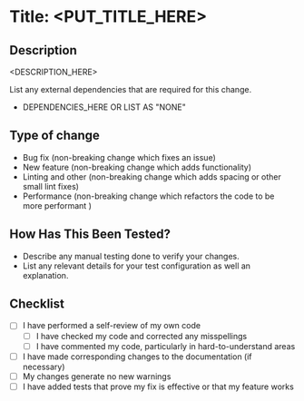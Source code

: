 # Title: <PUT_TITLE_HERE>

## Description

<DESCRIPTION_HERE>

List any external dependencies that are required for this change.
- DEPENDENCIES_HERE OR LIST AS "NONE"

## Type of change

- Bug fix (non-breaking change which fixes an issue)
- New feature (non-breaking change which adds functionality)
- Linting and other (non-breaking change which adds spacing or other small lint fixes)
- Performance (non-breaking change which refactors the code to be more performant )

## How Has This Been Tested?

- Describe any manual testing done to verify your changes.
- List any relevant details for your test configuration as well an explanation.

## Checklist

- [ ] I have performed a self-review of my own code
  - [ ] I have checked my code and corrected any misspellings
  - [ ] I have commented my code, particularly in hard-to-understand areas
- [ ] I have made corresponding changes to the documentation (if necessary)
- [ ] My changes generate no new warnings
- [ ] I have added tests that prove my fix is effective or that my feature works
